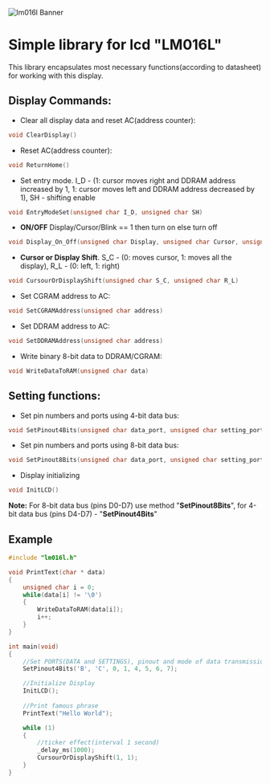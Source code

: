 ![lm016l Banner](https://micro-pi.ru/wp-content/uploads/2016/10/%D0%9F%D0%BE%D0%B4%D0%BA%D0%BB%D1%8E%D1%87%D0%B5%D0%BD%D0%B8%D0%B5-HD44780-%D0%BA-ATmega16-LM016L-LCD-16x2-3.png)
# Simple library for lcd "LM016L"
This library encapsulates most necessary functions(according to datasheet) for working with this display.

## Display Commands:

* Clear all display data and reset AC(address counter):
```c 
void ClearDisplay() 
``` 

* Reset AC(address counter):
```c
void ReturnHome() 
```

* Set entry mode. I_D - (1: cursor moves right and DDRAM address increased by 1, 1: cursor moves left and DDRAM address decreased by 1), SH - shifting enable
```c
void EntryModeSet(unsigned char I_D, unsigned char SH)
```
    
* **ON/OFF** Display/Cursor/Blink == 1 then turn on else turn off
```c
void Display_On_Off(unsigned char Display, unsigned char Cursor, unsigned char Blink)
```

* **Cursor or Display Shift**. S_C - (0: moves cursor, 1: moves all the display), R_L - (0: left, 1: right)
```c
void CursourOrDisplayShift(unsigned char S_C, unsigned char R_L)
```

* Set CGRAM address to AC:
```c 
void SetCGRAMAddress(unsigned char address)
```

* Set DDRAM address to AC:
```c
void SetDDRAMAddress(unsigned char address)
```

* Write binary 8-bit data to DDRAM/CGRAM:
```c
void WriteDataToRAM(unsigned char data)
```
    
## Setting functions:

* Set pin numbers and ports using 4-bit data bus:
```c
void SetPinout4Bits(unsigned char data_port, unsigned char setting_port, unsigned char rs, unsigned char e, unsigned char d4, unsigned char d5, unsigned char d6, unsigned char d7)
```

* Set pin numbers and ports using 8-bit data bus:
```c
void SetPinout8Bits(unsigned char data_port, unsigned char setting_port, unsigned char rs, unsigned char e, unsigned char d0, unsigned char d1, unsigned char d2, unsigned char d3, unsigned char d4, unsigned char d5, unsigned char d6, unsigned char d7)
```

* Display initializing
```c    
void InitLCD()
```
    
**Note:** For 8-bit data bus (pins D0-D7) use method "**SetPinout8Bits**", for 4-bit data bus (pins D4-D7) - "**SetPinout4Bits**"
    
## Example

```c
#include "lm016l.h"

void PrintText(char * data)
{
	unsigned char i = 0;
	while(data[i] != '\0')
	{
		WriteDataToRAM(data[i]);
		i++;
	}
}

int main(void)
{
	//Set PORTS(DATA and SETTINGS), pinout and mode of data transmission(4-bit or 8-bit)
	SetPinout4Bits('B', 'C', 0, 1, 4, 5, 6, 7);

	//Initialize Display
	InitLCD();
	
	//Print famous phrase
	PrintText("Hello World");

	while (1)
	{
		//ticker effect(interval 1 second)
		_delay_ms(1000);
		CursourOrDisplayShift(1, 1);
	}
}
```

    
